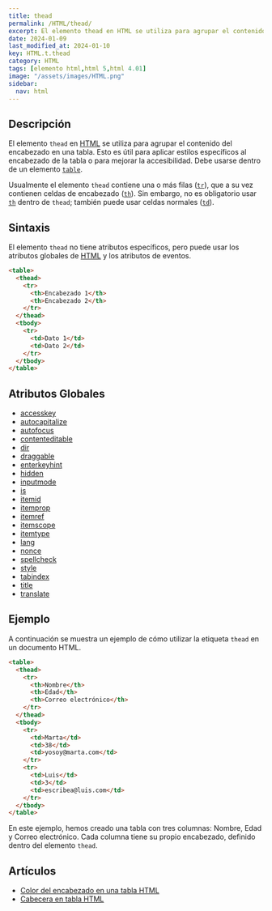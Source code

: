 ```yaml
---
title: thead
permalink: /HTML/thead/
excerpt: El elemento thead en HTML se utiliza para agrupar el contenido del encabezado en una tabla. Es útil para estilos y accesibilidad.
date: 2024-01-09
last_modified_at: 2024-01-10
key: HTML.t.thead
category: HTML
tags: [elemento html,html 5,html 4.01]
image: "/assets/images/HTML.png"
sidebar:
  nav: html
---
```


## Descripción


El elemento `thead` en [HTML](https://www.manualweb.net/html/) se utiliza para agrupar el contenido del encabezado en una tabla. Esto es útil para aplicar estilos específicos al encabezado de la tabla o para mejorar la accesibilidad. Debe usarse dentro de un elemento [`table`](https://www.w3api.com/HTML/table/).


Usualmente el elemento `thead` contiene una o más filas ([`tr`](https://www.w3api.com/HTML/tr/)), que a su vez contienen celdas de encabezado ([`th`](https://www.w3api.com/HTML/th/)). Sin embargo, no es obligatorio usar [`th`](https://www.w3api.com/HTML/th/) dentro de `thead`; también puede usar celdas normales ([`td`](https://www.w3api.com/HTML/td/)).


## Sintaxis


El elemento `thead` no tiene atributos específicos, pero puede usar los atributos globales de [HTML](https://www.manualweb.net/html/) y los atributos de eventos.


```html
<table>
  <thead>
    <tr>
      <th>Encabezado 1</th>
      <th>Encabezado 2</th>
    </tr>
  </thead>
  <tbody>
    <tr>
      <td>Dato 1</td>
      <td>Dato 2</td>
    </tr>
  </tbody>
</table>

```


## Atributos Globales

- [accesskey](https://www.w3api.com/HTML/accesskey/)
- [autocapitalize](https://www.w3api.com/HTML/autocapitalize/)
- [autofocus](https://www.w3api.com/HTML/autofocus/)
- [contenteditable](https://www.w3api.com/HTML/contenteditable/)
- [dir](https://www.w3api.com/HTML/dir/)
- [draggable](https://www.w3api.com/HTML/draggable/)
- [enterkeyhint](https://www.w3api.com/HTML/enterkeyhint/)
- [hidden](https://www.w3api.com/HTML/hidden/)
- [inputmode](https://www.w3api.com/HTML/inputmode/)
- [is](https://www.w3api.com/HTML/is/)
- [itemid](https://www.w3api.com/HTML/itemid/)
- [itemprop](https://www.w3api.com/HTML/itemprop/)
- [itemref](https://www.w3api.com/HTML/itemref/)
- [itemscope](https://www.w3api.com/HTML/itemscope/)
- [itemtype](https://www.w3api.com/HTML/itemtype/)
- [lang](https://www.w3api.com/HTML/lang/)
- [nonce](https://www.w3api.com/HTML/nonce/)
- [spellcheck](https://www.w3api.com/HTML/spellcheck/)
- [style](https://www.w3api.com/HTML/style/)
- [tabindex](https://www.w3api.com/HTML/tabindex/)
- [title](https://www.w3api.com/HTML/title/)
- [translate](https://www.w3api.com/HTML/translate/)

## Ejemplo


A continuación se muestra un ejemplo de cómo utilizar la etiqueta `thead` en un documento HTML.


```html
<table>
  <thead>
    <tr>
      <th>Nombre</th>
      <th>Edad</th>
      <th>Correo electrónico</th>
    </tr>
  </thead>
  <tbody>
    <tr>
      <td>Marta</td>
      <td>38</td>
      <td>yosoy@marta.com</td>
    </tr>
    <tr>
      <td>Luis</td>
      <td>3</td>
      <td>escribea@luis.com</td>
    </tr>
  </tbody>
</table>

```


En este ejemplo, hemos creado una tabla con tres columnas: Nombre, Edad y Correo electrónico. Cada columna tiene su propio encabezado, definido dentro del elemento `thead`.


## Artículos

- [Color del encabezado en una tabla HTML](https://lineadecodigo.com/css/color-del-encabezado-en-una-tabla-html/)
- [Cabecera en tabla HTML](https://lineadecodigo.com/html/cabecera-en-tabla-html/)
